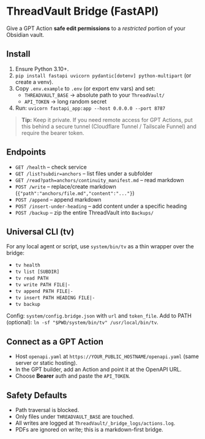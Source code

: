 # ThreadVault Bridge (FastAPI)

Give a GPT Action **safe edit permissions** to a *restricted* portion of your Obsidian vault.

## Install

1. Ensure Python 3.10+.
2. `pip install fastapi uvicorn pydantic[dotenv] python-multipart` (or create a venv).
3. Copy `.env.example` to `.env` (or export env vars) and set:
   - `THREADVAULT_BASE` → absolute path to your `ThreadVault/`
   - `API_TOKEN` → long random secret
4. Run: `uvicorn fastapi_app:app --host 0.0.0.0 --port 8787`

> **Tip:** Keep it private. If you need remote access for GPT Actions, put this behind a secure tunnel (Cloudflare Tunnel / Tailscale Funnel) and require the bearer token.

## Endpoints

- `GET /health` – check service
- `GET /list?subdir=anchors` – list files under a subfolder
- `GET /read?path=anchors/continuity_manifest.md` – read markdown
- `POST /write` – replace/create markdown (`{"path":"anchors/file.md","content":"..."}`)
- `POST /append` – append markdown
- `POST /insert-under-heading` – add content under a specific heading
- `POST /backup` – zip the entire ThreadVault into `Backups/`

## Universal CLI (tv)

For any local agent or script, use `system/bin/tv` as a thin wrapper over the bridge:

- `tv health`
- `tv list [SUBDIR]`
- `tv read PATH`
- `tv write PATH FILE|-`
- `tv append PATH FILE|-`
- `tv insert PATH HEADING FILE|-`
- `tv backup`

Config: `system/config.bridge.json` with `url` and `token_file`.
Add to PATH (optional): `ln -sf "$PWD/system/bin/tv" /usr/local/bin/tv`.

## Connect as a GPT Action

- Host `openapi.yaml` at `https://YOUR_PUBLIC_HOSTNAME/openapi.yaml` (same server or static hosting).
- In the GPT builder, add an Action and point it at the OpenAPI URL.
- Choose **Bearer** auth and paste the `API_TOKEN`.

## Safety Defaults

- Path traversal is blocked.
- Only files under `THREADVAULT_BASE` are touched.
- All writes are logged at `ThreadVault/_bridge_logs/actions.log`.
- PDFs are ignored on write; this is a markdown-first bridge.
